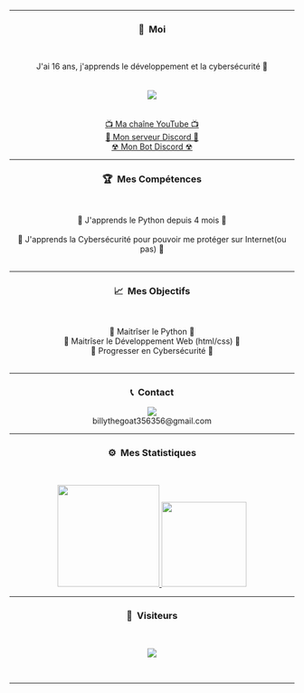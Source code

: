 -----
### <p align="center">🧠 &nbsp;Moi</p>
<br>
<p align="center">
  J'ai 16 ans, j'apprends le développement et la cybersécurité 🙂
  <br>
  <br>
  <br>
  <img src="https://i.pinimg.com/564x/52/d2/3a/52d23a9f03f8c5f9caac1234510fc4d1.jpg">
  <br>
  <br>
  <br>
  <a href="https://youtube.com/c/leloupalpha">📺 Ma chaîne YouTube 📺</a>
  <br>
  <a href="https://discord.gg/CURjqNd6rs">💬 Mon serveur Discord 💬</a>
  <br>
  <a href="https://discord.com/api/oauth2/authorize?client_id=838405549510230026&permissions=8&scope=bot">☢ Mon Bot Discord ☢</a>
  <br>
</p>

-----
### <p align="center">🏆 &nbsp;Mes Compétences</p>
<br>
<p align="center">
  🐍 J'apprends le Python depuis 4 mois 🐍
  <br>
  <br>
  🔐 J'apprends la Cybersécurité pour pouvoir me protéger sur Internet(ou pas) 🔐
  <br>
  <br>
</p>

-----
### <p align="center">📈 &nbsp;Mes Objectifs</p>
<br>
<p align="center">
  🐍 Maitrîser le Python 🐍
  <br>
  💠 Maitrîser le Développement Web (html/css) 💠
  <br>
  🔐 Progresser en Cybersécurité 🔐
  <br>
  <br>
</p>

-----
### <p align="center">📞 &nbsp;Contact</p>
<p align="center">
  <img src="https://discord.c99.nl/widget/theme-4/791395106615721985.png">
  <br>
  billythegoat356356@gmail.com
</p>


-----
### <p align="center">⚙️ &nbsp;Mes Statistiques</p>
<br>
<p align="center">
<a href="https://github.com/billythegoat356">
  <img height="180em" src="https://github-readme-stats-eight-theta.vercel.app/api?username=billythegoat356&show_icons=true&theme=react&include_all_commits=true&locale=fr"/>
  <img height="150em" src="https://github-readme-stats-eight-theta.vercel.app/api/top-langs/?username=billythegoat356&layout=compact&langs_count=8&theme=react&locale=fr"/>
</a>
  
</p>

-----

### <p align="center">👀 &nbsp;Visiteurs</p>
<br>
<p align="center">
  <img src="https://profile-counter.glitch.me/billythegoat356/count.svg" />
</p>
<br>

-----
